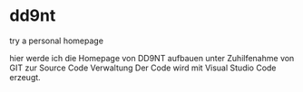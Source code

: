 # dd9nt
try a personal homepage

hier werde ich die Homepage von DD9NT aufbauen unter Zuhilfenahme von GIT zur Source Code Verwaltung
Der Code wird mit Visual Studio Code erzeugt.
